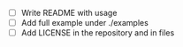 - [ ] Write README with usage
- [ ] Add full example under ./examples
- [ ] Add LICENSE in the repository and in files
